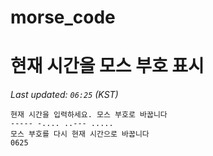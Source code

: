 # morse_code
# 현재 시간을 모스 부호 표시
<!-- MORSE_TIME_START -->
_Last updated: `06:25` (KST)_

```
현재 시간을 입력하세요. 모스 부호로 바꿉니다
----- -.... ..--- .....
모스 부호를 다시 현재 시간으로 바꿉니다
0625
```
<!-- MORSE_TIME_END -->
